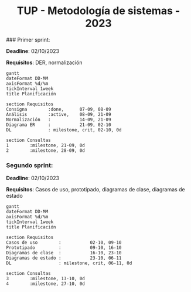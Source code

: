 <h1 align="center">TUP - Metodología de sistemas - 2023</h1>
### Primer sprint:

**Deadline**: 02/10/2023

**Requisitos**: DER, normalización

```mermaid
gantt
dateFormat DD-MM
axisFormat %d/%m
tickInterval 1week
title Planificación

section Requisitos
Consigna        :done,      07-09, 08-09
Análisis        :active,    08-09, 21-09
Normalización   :           14-09, 21-09
Diagrama ER     :           21-09, 02-10
DL              : milestone, crit, 02-10, 0d

section Consultas
1        :milestone, 21-09, 0d
2        :milestone, 28-09, 0d
```

### Segundo sprint:

**Deadline**: 02/10/2023

**Requisitos**: Casos de uso, prototipado, diagramas de clase, diagramas de estado

```mermaid
gantt
dateFormat DD-MM
axisFormat %d/%m
tickInterval 1week
title Planificación

section Requisitos
Casos de uso        :           02-10, 09-10
Prototipado         :           09-10, 16-10
Diagramas de clase  :           16-10, 23-10
Diagramas de estado :           23-10, 06-11
DL                  : milestone, crit, 06-11, 0d

section Consultas
3        :milestone, 13-10, 0d
4        :milestone, 27-10, 0d
```
